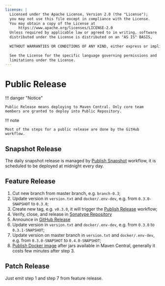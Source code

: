 ```yaml
---
license: |
  Licensed under the Apache License, Version 2.0 (the "License");
  you may not use this file except in compliance with the License.
  You may obtain a copy of the License at
      https://www.apache.org/licenses/LICENSE-2.0
  Unless required by applicable law or agreed to in writing, software
  distributed under the License is distributed on an "AS IS" BASIS,
  
  WITHOUT WARRANTIES OR CONDITIONS OF ANY KIND, either express or implied.
  
  See the License for the specific language governing permissions and
  limitations under the License.
---
```


Public Release
===

!!! danger "Notice"

    Public Release means deploying to Maven Central. Only core team members are granted to deploy into Public Repository.

!!! note

    Most of the steps for a public release are done by the GitHub workflow.

## Snapshot Release

The daily snapshot release is managed by [Publish Snapshot](https://github.com/housepower/spark-clickhouse-connector/blob/master/.github/workflows/publish-snapshot.yml)
workflow, it is scheduled to be deployed at midnight every day.


## Feature Release

1. Cut new branch from master branch, e.g. `branch-0.3`;
2. Update version in `version.txt` and `docker/.env-dev`, e.g. from `0.3.0-SNAPSHOT` to `0.3.0`;
3. Create new tag, e.g. `v0.3.0`, it will trigger the [Publish Release](https://github.com/housepower/spark-clickhouse-connector/blob/master/.github/workflows/publish-release.yml)
   workflow; 
4. Verify, close, and release in [Sonatype Repository](https://oss.sonatype.org/#stagingRepositories)
5. Announce in [GitHub Release](https://github.com/housepower/spark-clickhouse-connector/releases)
6. Update version in `version.txt` and `docker/.env-dev`, e.g. from `0.3.0` to `0.3.1-SNAPSHOT`;
7. Update version on master branch in `version.txt` and `docker/.env-dev`, e.g. from `0.3.0-SNAPSHOT` to `0.4.0-SNAPSHOT`;
8. [Publish Docker image](https://github.com/housepower/spark-clickhouse-connector/tree/master/docker) after jars
   available in Maven Central, generally it costs few minutes after step 3.

## Patch Release

Just emit step 1 and step 7 from feature release.

